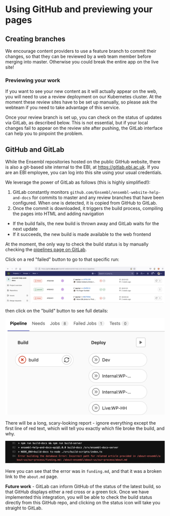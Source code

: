 # Using GitHub and previewing your pages

## Creating branches

We encourage content providers to use a feature branch to commit their changes, so that they can be reviewed by a web team member before merging into master. Otherwise you could break the entire app on the live site!

### Previewing your work

If you want to see your new content as it will actually appear on the web, you will need to use a review deployment on our Kubernetes cluster. At the moment these review sites have to be set up manually, so please ask the webteam if you need to take advantage of this service. 

Once your review branch is set up, you can check on the status of updates via GitLab, as described below. This is not essential, but if your local changes fail to appear on the review site after pushing, the GitLab interface can help you to pinpoint the problem.  

## GitHub and GitLab

While the Ensembl repositories hosted on the public GitHub website, there is also a git-based site internal to the EBI, at https://gitlab.ebi.ac.uk. If you are an EBI employee, you can log into this site using your usual credentials.

We leverage the power of GitLab as follows (this is highly simplified!):

1. GitLab constantly monitors `github.com/Ensembl/ensembl-website-help-and-docs` for commits to master and any review branches that have been configured. When one is detected, it is copied from GitHub to GitLab.
1. Once the commit is downloaded, it triggers the build process, compiling the pages into HTML and adding navigation
  - If the build fails, the new build is thrown away and GitLab waits for the next update
  - If it succeeds, the new build is made available to the web frontend

At the moment, the only way to check the build status is by manually checking the [pipelines page on GitLab](https://gitlab.ebi.ac.uk/ensembl-web/ensembl-help-and-docs/-/pipelines).

Click on a red "failed" button to go to that specific run:

![GitLab screenshot showing list of builds](media/builds.png)

then click on the "build" button to see full details:

![GitLab screenshot showing failed build](media/failed.png)

There will be a long, scary-looking report - ignore everything except the first line of red text, which will tell you exactly which file broke the build, and why.

![GitLab screenshot showing error report](media/errors.png)

Here you can see that the error was in `funding.md`, and that it was a broken link to the `about.md` page.

**Future work** - GitLab can inform GitHub of the status of the latest build, so that GitHub displays either a red cross or a green tick. Once we have implemented this integration, you will be able to check the build status directly from this GitHub repo, and clicking on the status icon will take you straight to GitLab.


